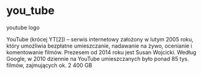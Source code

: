 # you_tube
youtube logo

YouTube (krócej YT[2]) – serwis internetowy założony w lutym 2005 roku, który umożliwia bezpłatne umieszczanie, nadawanie na żywo, ocenianie i komentowanie filmów. 
Prezesem od 2014 roku jest Susan Wojcicki.
Według Google, w 2010 dziennie na YouTube umieszczanych było ponad 85 tys. filmów, zajmujących ok. 2 400 GB
